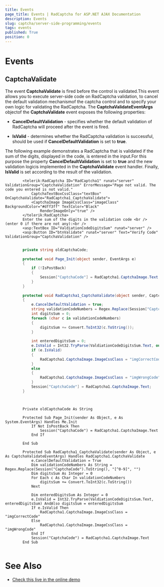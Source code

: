 ```yaml
---
title: Events
page_title: Events | RadCaptcha for ASP.NET AJAX Documentation
description: Events
slug: captcha/server-side-programming/events
tags: events
published: True
position: 0
---
```


# Events



## CaptchaValidate

The event **CaptchaValidate** is fired before the control is validated.This event allows you to execute server-side code on RadCaptcha validation, to cancel the default validation mechanismof the captcha control and to specify your own logic for validating the RadCaptcha. The **CaptchaValidateEventArgs** objectof the **CaptchaValidate** event exposes the following properties:

* **CancelDefaultValidation** - specifies whether the default validation of RadCaptcha will proceed after the event is fired.

* **IsValid** - determines whether the RadCaptcha validation is successful, should be used if **CancelDefaultValidation** is set to **true**.

The following example demonstrates a RadCaptcha that is validated if the sum of the digits, displayed in the code, is entered in the input.For this purpose the property **CancelDefaultValidation** is set to **true** and the new validation logicis implemented in the **CaptchaValidate** event handler. Finally, **IsValid** is set according to the result of the validation.

````ASPNET
		<telerik:RadCaptcha ID="RadCaptcha1" runat="server" ValidationGroup="CaptchaValidation" ErrorMessage="Page not valid. The code you entered is not valid."
			CaptchaTextBoxCssClass="textBox" OnCaptchaValidate="RadCaptcha1_CaptchaValidate">
			<CaptchaImage ImageCssClass="imageClass" BackgroundColor="#dff3ff" TextColor="Black"
				RenderImageOnly="true" />
		</telerik:RadCaptcha>
		Enter the sum of the digits in the validation code <br />(enter 0 if there are not any):<br />
		<asp:TextBox ID="ValdiationCodeDigitsSum" runat="server" />
		<asp:Button ID="btnValidate" runat="server" Text="Verify Code" ValidationGroup="CaptchaValidation" />
````





````C#
	
		private string oldCaptchaCode;
	
		protected void Page_Init(object sender, EventArgs e)
		{
			if (!IsPostBack)
			{
				Session["CaptchaCode"] = RadCaptcha1.CaptchaImage.Text;
			}
		}
	
		protected void RadCaptcha1_CaptchaValidate(object sender, CaptchaValidateEventArgs e)
		{
			e.CancelDefaultValidation = true;
			string validationCodeNumbers = Regex.Replace(Session["CaptchaCode"].ToString(), "[^0-9]", "");
			int digitsSum = 0;
			foreach (char c in validationCodeNumbers)
			{
				digitsSum += Convert.ToInt32(c.ToString());
			}
	
			int enteredDigitsSum = 0;
			e.IsValid = Int32.TryParse(ValdiationCodeDigitsSum.Text, out enteredDigitsSum) && digitsSum == enteredDigitsSum;
			if (e.IsValid)
			{
				RadCaptcha1.CaptchaImage.ImageCssClass = "imgCorrectCode";
			}
			else
			{
				RadCaptcha1.CaptchaImage.ImageCssClass = "imgWrongCode";
			}
			Session["CaptchaCode"] = RadCaptcha1.CaptchaImage.Text;
		}
	
````
````VB
	
		Private oldCaptchaCode As String
	
		Protected Sub Page_Init(sender As Object, e As System.EventArgs) Handles Me.Init
			If Not IsPostBack Then
				Session("CaptchaCode") = RadCaptcha1.CaptchaImage.Text
			End If
	
		End Sub
	
		Protected Sub RadCaptcha1_CaptchaValidate(sender As Object, e As CaptchaValidateEventArgs) Handles RadCaptcha1.CaptchaValidate
			e.CancelDefaultValidation = True
			Dim validationCodeNumbers As String = Regex.Replace(Session("CaptchaCode").ToString(), "[^0-9]", "")
			Dim digitsSum As Integer = 0
			For Each c As Char In validationCodeNumbers
				digitsSum += Convert.ToInt32(c.ToString())
			Next
	
			Dim enteredDigitsSum As Integer = 0
			e.IsValid = Int32.TryParse(ValdiationCodeDigitsSum.Text, enteredDigitsSum) AndAlso digitsSum = enteredDigitsSum
			If e.IsValid Then
				RadCaptcha1.CaptchaImage.ImageCssClass = "imgCorrectCode"
			Else
				RadCaptcha1.CaptchaImage.ImageCssClass = "imgWrongCode"
			End If
			Session("CaptchaCode") = RadCaptcha1.CaptchaImage.Text
		End Sub
	
````


# See Also

 * [Check this live in the online demo](http://demos.telerik.com/aspnet-ajax/captcha/examples/serversideevents/defaultcs.aspx)
